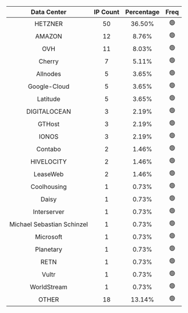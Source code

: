 | Data Center | IP Count | Percentage | Freq |
|:------------:|:--------:|:-----------:|:-----:|
| HETZNER | 50 | 36.50% | 🟢 |
| AMAZON | 12 | 8.76% | 🟢 |
| OVH | 11 | 8.03% | 🟢 |
| Cherry | 7 | 5.11% | 🟢 |
| Allnodes | 5 | 3.65% | 🟢 |
| Google-Cloud | 5 | 3.65% | 🟢 |
| Latitude | 5 | 3.65% | 🟢 |
| DIGITALOCEAN | 3 | 2.19% | 🟢 |
| GTHost | 3 | 2.19% | 🟢 |
| IONOS | 3 | 2.19% | 🟢 |
| Contabo | 2 | 1.46% | 🟢 |
| HIVELOCITY | 2 | 1.46% | 🟢 |
| LeaseWeb | 2 | 1.46% | 🟢 |
| Coolhousing | 1 | 0.73% | 🟢 |
| Daisy | 1 | 0.73% | 🟢 |
| Interserver | 1 | 0.73% | 🟢 |
| Michael Sebastian Schinzel | 1 | 0.73% | 🟢 |
| Microsoft | 1 | 0.73% | 🟢 |
| Planetary | 1 | 0.73% | 🟢 |
| RETN | 1 | 0.73% | 🟢 |
| Vultr | 1 | 0.73% | 🟢 |
| WorldStream | 1 | 0.73% | 🟢 |
| OTHER | 18 | 13.14% | 🟢 |
